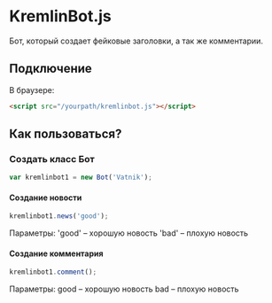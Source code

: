 # KremlinBot.js
Бот, который создает фейковые заголовки, а так же комментарии.

## Подключение
В браузере:
```html
<script src="/yourpath/kremlinbot.js"></script>
```

## Как пользоваться?
### Создать класс Бот
```JavaScript
var kremlinbot1 = new Bot('Vatnik');
```
#### Создание новости
```JavaScript
kremlinbot1.news('good');
```
Параметры:
'good' – хорошую новость
'bad' – плохую новость

#### Создание комментария
```JavaScript
kremlinbot1.comment();
```
Параметры:
good – хорошую новость
bad – плохую новость
